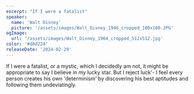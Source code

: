 ```yaml
---
excerpt: "If I were a fatalist"
speaker:
  name: 'Walt Disney'
  picture: '/assets/images/Walt_Disney_1946_cropped_100x100.JPG'
ogImage:
  url: '/assets/images/Walt_Disney_1964_cropped_512x512.jpg'
color: '#d8d224'
releaseDate: '2024-02-29'
---
```

If I were a fatalist, or a mystic, which I decidedly am not, it might be appropriate to say I believe in my lucky star. But I reject luck'- I feel every person creates his own 'determinism' by discovering his best aptitudes and following them undeviatingly.
